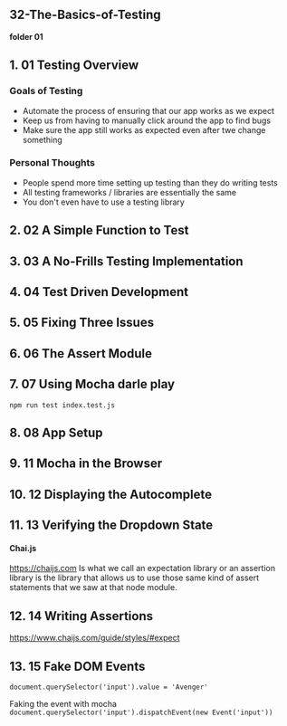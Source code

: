 ## 32-The-Basics-of-Testing

**folder 01**

## 1. 01 Testing Overview

### Goals of Testing

- Automate the process of ensuring that our app works as we expect
- Keep us from having to manually click around the app to find bugs
- Make sure the app still works as expected even after twe change something

### Personal Thoughts

- People spend more time setting up testing than they do writing tests
- All testing frameworks / libraries are essentially the same
- You don't even have to use a testing library

## 2. 02 A Simple Function to Test

## 3. 03 A No-Frills Testing Implementation

## 4. 04 Test Driven Development

## 5. 05 Fixing Three Issues

## 6. 06 The Assert Module

## 7. 07 Using Mocha darle play

`npm run test index.test.js`

## 8. 08 App Setup

## 9. 11 Mocha in the Browser

## 10. 12 Displaying the Autocomplete

## 11. 13 Verifying the Dropdown State

#### Chai.js

https://chaijs.com
Is what we call an expectation library or an assertion library is the library that allows us to use those same kind of assert statements that we saw at that node module.

## 12. 14 Writing Assertions

https://www.chaijs.com/guide/styles/#expect


## 13. 15 Fake DOM Events

`document.querySelector('input').value = 'Avenger'`

Faking the event with mocha
`document.querySelector('input').dispatchEvent(new Event('input'))`